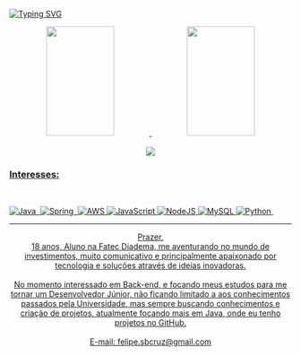 [![Typing SVG](https://readme-typing-svg.herokuapp.com/?color=FF1493&size=35&center=true&vCenter=true&width=1000&lines=Welcome+!!;+My+name+is+Felipe+Soares:%29)](https://git.io/typing-svg)
<div align=center> 
  <a href="https://github.com/anuraghazra/github-readme-stats">
  <img width="49%" height="195px" src="https://github-readme-stats.vercel.app/api?username=felipe-SBC&show_icons=true&theme=dracula" />
</a href="https://github.com/anuraghazra/github-readme-stats">
  <img width="49%" height="195px" src="https://github-readme-stats.vercel.app/api/top-langs/?username=felipe-SBC&layout=compact&theme=dracula" />
</div>
<br>
<div align="center">  
 <a href="https://www.https://www.linkedin.com/in/felipe-soares-batista-da-cruz-42937323/" target="_blank"><img src="https://img.shields.io/badge/LinkedIn-0077B5?style=for-the-badge&logo=linkedin&logoColor=white">
</div>


### Interesses:

<br>

![Java](https://img.shields.io/badge/Java-ED8B00?style=for-the-badge&logo=java&logoColor=white)&nbsp; ![Spring](https://img.shields.io/badge/Spring-6DB33F?style=for-the-badge&logo=spring&logoColor=white)&nbsp; ![AWS](https://img.shields.io/badge/Amazon_AWS-232F3E?style=for-the-badge&logo=amazon-aws&logoColor=white)&nbsp;![JavaScript](https://img.shields.io/badge/JavaScript-F7DF1E?style=for-the-badge&logo=javascript&logoColor=black)&nbsp;![NodeJS](https://img.shields.io/badge/Node.js-43853D?style=for-the-badge&logo=node.js&logoColor=white)&nbsp;![MySQL](https://img.shields.io/badge/MySQL-316192?style=for-the-badge&logo=mysql&logoColor=white)&nbsp;![Python](https://img.shields.io/badge/Python-14354C?style=for-the-badge&logo=python&logoColor=white)&nbsp;
<br><hr>
<p style="text-align: center">Prazer,
<br>
18 anos, Aluno na Fatec Diadema, me aventurando no mundo de investimentos, muito comunicativo e principalmente apaixonado por tecnologia e soluções através de ideias inovadoras.
<br><br>
No momento interessado em Back-end, e focando meus estudos para me tornar um Desenvolvedor Júnior, não ficando limitado a aos conhecimentos passados pela Universidade, mas sempre buscando conhecimentos e criação de projetos, atualmente focando mais em Java, onde eu tenho projetos no GitHub. 
<br><br>
E-mail: felipe.sbcruz@gmail.com </p>
